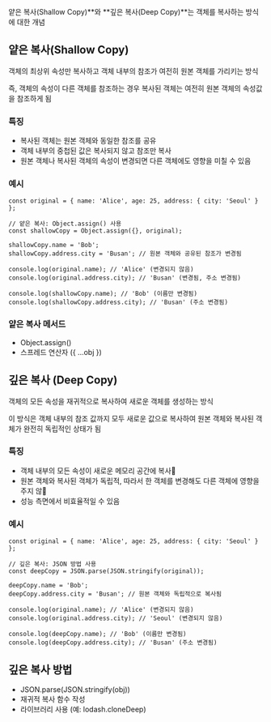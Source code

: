 얕은 복사(Shallow Copy)**와 **깊은 복사(Deep Copy)**는 객체를 복사하는 방식에 대한 개념

## 얕은 복사(Shallow Copy)

객체의 최상위 속성만 복사하고 객체 내부의 참조가 여전히 원본 객체를 가리키는 방식

즉, 객체의 속성이 다른 객체를 참조하는 경우 복사된 객체는 여전히 원본 객체의 속성값을 참조하게 됨

### 특징

- 복사된 객체는 원본 객체와 동일한 참조를 공유
- 객체 내부의 중첩된 값은 복사되지 않고 참조만 복사
- 원본 객체나 복사된 객체의 속성이 변경되면 다른 객체에도 영향을 미칠 수 있음

### 예시

```
const original = { name: 'Alice', age: 25, address: { city: 'Seoul' } };

// 얕은 복사: Object.assign() 사용
const shallowCopy = Object.assign({}, original);

shallowCopy.name = 'Bob';
shallowCopy.address.city = 'Busan'; // 원본 객체와 공유된 참조가 변경됨

console.log(original.name); // 'Alice' (변경되지 않음)
console.log(original.address.city); // 'Busan' (변경됨, 주소 변경됨)

console.log(shallowCopy.name); // 'Bob' (이름만 변경됨)
console.log(shallowCopy.address.city); // 'Busan' (주소 변경됨)
```

### 얕은 복사 메서드

- Object.assign()
- 스프레드 연산자 ({ ...obj })

## 깊은 복사 (Deep Copy)

객체의 모든 속성을 재귀적으로 복사하여 새로운 객체를 생성하는 방식

이 방식은 객체 내부의 참조 값까지 모두 새로운 값으로 복사하여 원본 객체와 복사된 객체가 완전히 독립적인 상태가 됨

### 특징

- 객체 내부의 모든 속성이 새로운 메모리 공간에 복사
- 원본 객체와 복사된 객체가 독립적, 따라서 한 객체를 변경해도 다른 객체에 영향을 주지 않
- 성능 측면에서 비효율적일 수 있음

### 예시

```
const original = { name: 'Alice', age: 25, address: { city: 'Seoul' } };

// 깊은 복사: JSON 방법 사용
const deepCopy = JSON.parse(JSON.stringify(original));

deepCopy.name = 'Bob';
deepCopy.address.city = 'Busan'; // 원본 객체와 독립적으로 복사됨

console.log(original.name); // 'Alice' (변경되지 않음)
console.log(original.address.city); // 'Seoul' (변경되지 않음)

console.log(deepCopy.name); // 'Bob' (이름만 변경됨)
console.log(deepCopy.address.city); // 'Busan' (주소 변경됨)
```

## 깊은 복사 방법

- JSON.parse(JSON.stringify(obj))
- 재귀적 복사 함수 작성
- 라이브러리 사용 (예: lodash.cloneDeep)
